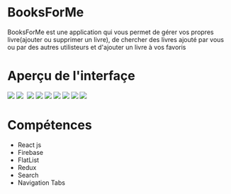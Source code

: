 # BooksForMe

BooksForMe est une application qui vous permet de gérer vos propres livre(ajouter ou supprimer un livre), de chercher des livres ajouté par vous ou par des autres utilisteurs et d'ajouter un livre à vos favoris

# Aperçu de l'interfaçe

![](https://i.postimg.cc/k5j1M2BQ/connexion.png)  ![](https://i.postimg.cc/kX9pcP3t/inscription.png) ![]() ![](https://i.postimg.cc/0jzTmLzB/home-1.png) ![](https://i.postimg.cc/FRBvv5Ws/book-detail.png) ![](https://i.postimg.cc/9Mm6JDnK/bookmarks.png) ![](https://i.postimg.cc/nL7NR7Zc/search.png) ![](https://i.postimg.cc/ZR5zDnq9/profile.png)
![](https://i.postimg.cc/XqjyF3jc/create-Book.png) ![](https://i.postimg.cc/PJfbz1X7/favorite-books.png)



# Compétences

<ul>
  <li>React js</li>
  <li>Firebase</li>
  <li>FlatList</li>
  <li>Redux</li>
  <li>Search</li>
  <li>Navigation Tabs</li>
</ul>
